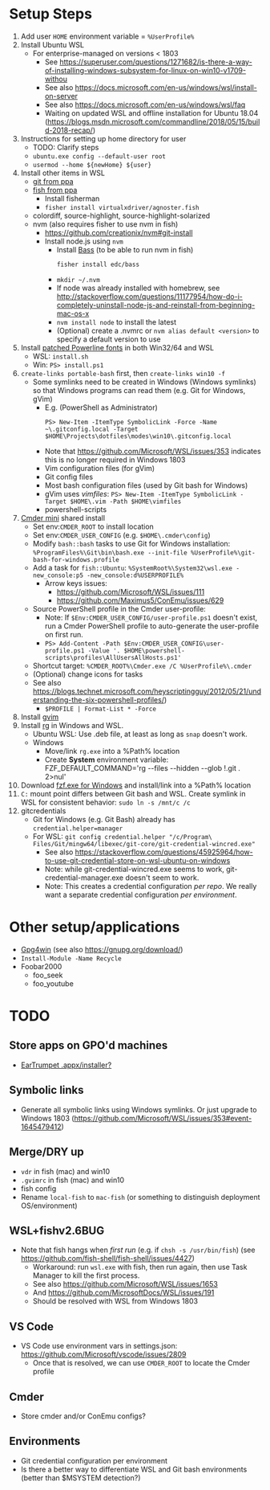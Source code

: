# Setup Steps
1. Add user `HOME` environment variable = `%UserProfile%`
1. Install Ubuntu WSL
	* For enterprise-managed on versions < 1803
		* See https://superuser.com/questions/1271682/is-there-a-way-of-installing-windows-subsystem-for-linux-on-win10-v1709-withou
		* See also https://docs.microsoft.com/en-us/windows/wsl/install-on-server
		* See also https://docs.microsoft.com/en-us/windows/wsl/faq
		* Waiting on updated WSL and offline installation for Ubuntu 18.04 (https://blogs.msdn.microsoft.com/commandline/2018/05/15/build-2018-recap/)
1. Instructions for setting up home directory for user
	* TODO: Clarify steps
	* `ubuntu.exe config --default-user root`
	* `usermod --home ${newHome} ${user}`
1. Install other items in WSL
	* [git from ppa](https://launchpad.net/~git-core/+archive/ubuntu/ppa)
	* [fish from ppa](https://launchpad.net/~fish-shell/+archive/ubuntu/release-2)
		* Install fisherman
		* `fisher install virtualxdriver/agnoster.fish`
	* colordiff, source-highlight, source-highlight-solarized
	* nvm (also requires fisher to use nvm in fish)
		* https://github.com/creationix/nvm#git-install
		* Install node.js using `nvm`
			* Install [Bass](https://github.com/edc/bass) (to be able to run nvm in fish)
				```
				fisher install edc/bass
				```
			* `mkdir ~/.nvm`
			* If node was already installed with homebrew, see http://stackoverflow.com/questions/11177954/how-do-i-completely-uninstall-node-js-and-reinstall-from-beginning-mac-os-x
			* `nvm install node` to install the latest
			* (Optional) create a .nvmrc or `nvm alias default <version>` to specify a default version to use
1. Install [patched Powerline fonts](https://github.com/powerline/fonts) in both Win32/64 and WSL
	* WSL: `install.sh`
	* Win: `PS> install.ps1`
1. `create-links portable-bash` first, then `create-links win10 -f`
	* Some symlinks need to be created in Windows (Windows symlinks) so that Windows programs can read them (e.g. Git for Windows, gVim)
		* E.g. (PowerShell as Administrator)
			```
			PS> New-Item -ItemType SymbolicLink -Force -Name ~\.gitconfig.local -Target $HOME\Projects\dotfiles\modes\win10\.gitconfig.local
			```
		* Note that https://github.com/Microsoft/WSL/issues/353 indicates this is no longer required in Windows 1803
		* Vim configuration files (for gVim)
		* Git config files
		* Most bash configuration files (used by Git bash for Windows)
		* gVim uses *vimfiles*: `PS> New-Item -ItemType SymbolicLink -Target $HOME\.vim -Path $HOME\vimfiles`
		* powershell-scripts
1. [Cmder mini](https://github.com/cmderdev/cmder/releases) shared install
	* Set env:`CMDER_ROOT` to install location
	* Set env:`CMDER_USER_CONFIG` (e.g. `$HOME\.cmder\config`)
	* Modify `bash::bash` tasks to use Git for Windows installation: `%ProgramFiles%\Git\bin\bash.exe --init-file %UserProfile%\git-bash-for-windows.profile`
	* Add a task for `fish::Ubuntu`: `%SystemRoot%\System32\wsl.exe -new_console:p5 -new_console:d%USERPROFILE%`
		* Arrow keys issues:
			* https://github.com/Microsoft/WSL/issues/111
			* https://github.com/Maximus5/ConEmu/issues/629
	* Source PowerShell profile in the Cmder user-profile:
		* Note: If `$Env:CMDER_USER_CONFIG/user-profile.ps1` doesn't exist, run a Cmder PowerShell profile to auto-generate the user-profile on first run.
		* `PS> Add-Content -Path $Env:CMDER_USER_CONFIG\user-profile.ps1 -Value '. $HOME\powershell-scripts\profiles\AllUsersAllHosts.ps1'`
	* Shortcut target: `%CMDER_ROOT%\Cmder.exe /C %UserProfile%\.cmder`
	* (Optional) change icons for tasks
	* See also https://blogs.technet.microsoft.com/heyscriptingguy/2012/05/21/understanding-the-six-powershell-profiles/)
		* `$PROFILE | Format-List * -Force`
1. Install [gvim](https://www.vim.org/download.php#pc)
1. Install [rg](https://github.com/BurntSushi/ripgrep#installation) in Windows and WSL.
	* Ubuntu WSL: Use .deb file, at least as long as `snap` doesn't work.
	* Windows
		* Move/link `rg.exe` into a %Path% location
		* Create **System** environment variable: FZF_DEFAULT_COMMAND='rg --files --hidden --glob !.git . 2>nul'
1. Download [fzf.exe for Windows](https://github.com/junegunn/fzf-bin/releases) and install/link into a %Path% location
1. `C:` mount point differs between Git bash and WSL. Create symlink in WSL for consistent behavior: `sudo ln -s /mnt/c /c`
1. gitcredentials
	* Git for Windows (e.g. Git Bash) already has `credential.helper=manager`
	* For WSL: `git config credential.helper "/c/Program\ Files/Git/mingw64/libexec/git-core/git-credential-wincred.exe"`
		* See also https://stackoverflow.com/questions/45925964/how-to-use-git-credential-store-on-wsl-ubuntu-on-windows
		* Note: while git-credential-wincred.exe seems to work, git-credential-manager.exe doesn't seem to work.
		* Note: This creates a credential configuration *per repo*. We really want a separate credential configuration *per environment*.

# Other setup/applications
* [Gpg4win](https://gpg4win.org/thanks-for-download.html) (see also https://gnupg.org/download/)
* `Install-Module -Name Recycle`
* Foobar2000
	* foo_seek
	* foo_youtube

# TODO

## Store apps on GPO'd machines
* [EarTrumpet .appx/installer?](https://github.com/File-New-Project/EarTrumpet/issues/204)

## Symbolic links
* Generate all symbolic links using Windows symlinks. Or just upgrade to Windows 1803 (https://github.com/Microsoft/WSL/issues/353#event-1645479412)

## Merge/DRY up
* `vdr` in fish (mac) and win10
* `.gvimrc` in fish (mac) and win10
* fish config
* Rename `local-fish` to `mac-fish` (or something to distinguish deployment OS/environment)

## WSL+fishv2.6BUG
* Note that fish hangs when *first run* (e.g. if `chsh -s /usr/bin/fish`) (see https://github.com/fish-shell/fish-shell/issues/4427)
	* Workaround: run `wsl.exe` with fish, then run again, then use Task Manager to kill the first process.
	* See also https://github.com/Microsoft/WSL/issues/1653
	* And https://github.com/MicrosoftDocs/WSL/issues/191
	* Should be resolved with WSL from Windows 1803

## VS Code
* VS Code use environment vars in settings.json: https://github.com/Microsoft/vscode/issues/2809
	* Once that is resolved, we can use `CMDER_ROOT` to locate the Cmder profile

## Cmder
* Store cmder and/or ConEmu configs?

## Environments
* Git credential configuration per environment
* Is there a better way to differentiate WSL and Git bash environments (better than $MSYSTEM detection?)